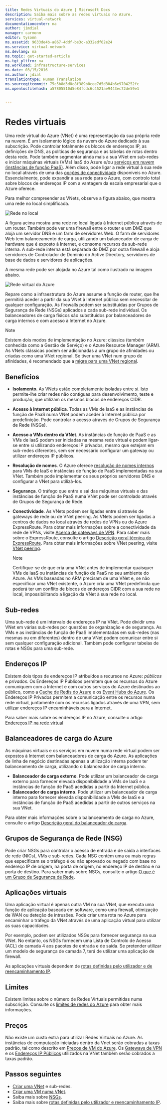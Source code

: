 ```yaml
---
title: Redes Virtuais do Azure | Microsoft Docs
description: Saiba mais sobre as redes virtuais no Azure.
services: virtual-network
documentationcenter: na
author: jimdial
manager: carmonm
editor: tysonn
ms.assetid: 9633de4b-a867-4ddf-be3c-a332edf02e24
ms.service: virtual-network
ms.devlang: na
ms.topic: get-started-article
ms.tgt_pltfrm: na
ms.workload: infrastructure-services
ms.date: 03/15/2016
ms.author: jdial
translationtype: Human Translation
ms.sourcegitcommit: 75c5b8d3d8c8f389b8cee7d5d304b6e9704252fc
ms.openlocfilehash: a57805510d5e84fcdc6c4521ae9443ec72de59e1


---
```

# <a name="virtual-networks"></a>Redes virtuais
Uma rede virtual do Azure (VNet) é uma representação da sua própria rede na nuvem.  É um isolamento lógico da nuvem do Azure dedicado à sua subscrição. Pode controlar totalmente os blocos de endereços IP, as definições de DNS, as políticas de segurança e as tabelas de rotas dentro desta rede. Pode também segmentar ainda mais a sua VNet em sub-redes e iniciar máquinas virtuais (VMs) IaaS do Azure e/ou [serviços em nuvem (instâncias de função PaaS)](../cloud-services/cloud-services-choose-me.md). Além disso, pode ligar a rede virtual à sua rede no local através de uma das [opções de conectividade](../vpn-gateway/vpn-gateway-about-vpngateways.md#site-to-site-and-multi-site-connections) disponíveis no Azure. Essencialmente, pode expandir a sua rede para o Azure, com controlo total sobre blocos de endereços IP com a vantagem da escala empresarial que o Azure oferece.

Para melhor compreender as VNets, observe a figura abaixo, que mostra uma rede no local simplificada.

![Rede no local](./media/virtual-networks-overview/figure01.png)

A figura acima mostra uma rede no local ligada à Internet pública através de um router. Também pode ver uma firewall entre o router e um DMZ que aloja um servidor DNS e um farm de servidores Web. O farm de servidores Web tem balanceamento de carga, utilizando um balanceador de carga de hardware que é exposto à Internet, e consome recursos da sub-rede interna. A sub-rede interna está separada do DMZ por outra firewall e aloja servidores de Controlador de Domínio do Active Directory, servidores de base de dados e servidores de aplicações.

A mesma rede pode ser alojada no Azure tal como ilustrado na imagem abaixo.

![Rede virtual do Azure](./media/virtual-networks-overview/figure02.png)

Repare como a infraestrutura do Azure assume a função de router, que lhe permitirá aceder a partir da sua VNet à Internet pública sem necessitar de qualquer configuração. As firewalls podem ser substituídas por Grupos de Segurança de Rede (NSGs) aplicados a cada sub-rede individual. Os balanceadores de carga físicos são substituídos por balanceadores de carga internos e com acesso à Internet no Azure.

> [!NOTE]
> Existem dois modos de implementação no Azure: clássica (também conhecida como a Gestão de Serviço) e o Azure Resource Manager (ARM). As VNets clássicas podem ser adicionadas a um grupo de afinidades ou criadas como uma VNet regional. Se tiver uma VNet num grupo de afinidades, é recomendado que a [migre para uma VNet regional](virtual-networks-migrate-to-regional-vnet.md).
>

## <a name="benefits"></a>Benefícios
* **Isolamento**. As VNets estão completamente isoladas entre si. Isto permite-lhe criar redes não contíguas para desenvolvimento, teste e produção, que utilizam os mesmos blocos de endereços CIDR.
* **Acesso à Internet pública**. Todas as VMs de IaaS e as instâncias de função de PaaS numa VNet podem aceder à Internet pública por predefinição. Pode controlar o acesso através de Grupos de Segurança de Rede (NSGs).
* **Acesso a VMs dentro da VNet**. As instâncias de função de PaaS e as VMs de IaaS podem ser iniciadas na mesma rede virtual e podem ligar-se entre si utilizando endereços IP privados, mesmo que estejam em sub-redes diferentes, sem ser necessário configurar um gateway ou utilizar endereços IP públicos.
* **Resolução de nomes**. O Azure oferece [resolução de nomes internos](virtual-networks-name-resolution-for-vms-and-role-instances.md) para VMs de IaaS e instâncias de função de PaaS implementadas na sua VNet. Também pode implementar os seus próprios servidores DNS e configurar a VNet para utilizá-los.
* **Segurança**. O tráfego que entra e sai das máquinas virtuais e das instâncias de função de PaaS numa VNet pode ser controlado através de Grupos de Segurança de Rede.
* **Conectividade**. As VNets podem ser ligadas entre si através de gateways de rede ou de VNet peering. As VNets podem ser ligadas a centros de dados no local através de redes de VPNs ou do Azure ExpressRoute. Para obter mais informações sobre a conectividade da rede de VPNs, visite [Acerca de gateways de VPN](../vpn-gateway/vpn-gateway-about-vpngateways.md#site-to-site-and-multi-site-connections). Para saber mais sobre o ExpressRoute, consulte o artigo [Descrição geral técnica do ExpressRoute](../expressroute/expressroute-introduction.md). Para obter mais informações sobre VNet peering, visite [VNet peering](virtual-network-peering-overview.md).

  > [!NOTE]
  > Certifique-se de que cria uma VNet antes de implementar quaisquer VMs de IaaS ou instâncias de função de PaaS no seu ambiente do Azure. As VMs baseadas no ARM precisam de uma VNet e, se não especificar uma VNet existente, o Azure cria uma VNet predefinida que poderá ter um conflito de blocos de endereços CIDR com a sua rede no local, impossibilitando a ligação da VNet à sua rede no local.
  >

## <a name="subnets"></a>Sub-redes
Uma sub-rede é um intervalo de endereços IP na VNet. Pode dividir uma VNet em várias sub-redes por questões de organização e de segurança. As VMs e as instâncias de função de PaaS implementadas em sub-redes (nas mesmas ou em diferentes) dentro de uma VNet podem comunicar entre si sem qualquer configuração adicional. Também pode configurar tabelas de rotas e NSGs para uma sub-rede.

## <a name="ip-addresses"></a>Endereços IP
Existem dois tipos de endereços IP atribuídos a recursos no Azure: *públicos* e *privados*. Os Endereços IP Públicos permitem que os recursos do Azure comuniquem com a Internet e com outros serviços do Azure destinados ao público, como a [Cache de Redis do Azure](https://azure.microsoft.com/services/cache/) e os [Event Hubs do Azure](https://azure.microsoft.com/documentation/services/event-hubs/). Os Endereços IP Privados permitem a comunicação entre os recursos numa rede virtual, juntamente com os recursos ligados através de uma VPN, sem utilizar endereços IP encaminháveis para a Internet.

Para saber mais sobre os endereços IP no Azure, consulte o artigo [Endereços IP na rede virtual](virtual-network-ip-addresses-overview-arm.md)

## <a name="azure-load-balancers"></a>Balanceadores de carga do Azure
As máquinas virtuais e os serviços em nuvem numa rede virtual podem ser expostos à Internet com balanceadores de carga do Azure. As aplicações de linha de negócio destinadas apenas a utilização interna podem ter balanceamento de carga, utilizando o balanceador de carga interno.

* **Balanceador de carga externo**. Pode utilizar um balanceador de carga externo para fornecer elevada disponibilidade a VMs de IaaS e a instâncias de função de PaaS acedidas a partir da Internet pública.
* **Balanceador de carga interno**. Pode utilizar um balanceador de carga interno para fornecer elevada disponibilidade a VMs de IaaS e a instâncias de função de PaaS acedidas a partir de outros serviços na sua VNet.

Para obter mais informações sobre o balanceamento de carga no Azure, consulte o artigo [Descrição geral do balanceador de carga](../load-balancer/load-balancer-overview.md).

## <a name="network-security-groups-nsg"></a>Grupos de Segurança de Rede (NSG)
Pode criar NSGs para controlar o acesso de entrada e de saída a interfaces de rede (NICs), VMs e sub-redes. Cada NSG contém uma ou mais regras que especificam se o tráfego é ou não aprovado ou negado com base no endereço IP de origem, na porta de origem, no endereço IP de destino e na porta de destino. Para saber mais sobre NSGs, consulte o artigo [O que é um Grupo de Segurança de Rede](virtual-networks-nsg.md).

## <a name="virtual-appliances"></a>Aplicações virtuais
Uma aplicação virtual é apenas outra VM na sua VNet, que executa uma função de aplicação baseada em software, como uma firewall, otimização de WAN ou deteção de intrusões. Pode criar uma rota no Azure para encaminhar o tráfego da VNet através de uma aplicação virtual para utilizar as suas capacidades.

Por exemplo, podem ser utilizados NSGs para fornecer segurança na sua VNet. No entanto, os NSGs fornecem uma Lista de Controlo de Acesso (ACL) de camada 4 aos pacotes de entrada e de saída. Se pretender utilizar um modelo de segurança de camada 7, terá de utilizar uma aplicação de firewall.

As aplicações virtuais dependem de [rotas definidas pelo utilizador e de reencaminhamento IP](virtual-networks-udr-overview.md).

## <a name="limits"></a>Limites
Existem limites sobre o número de Redes Virtuais permitidas numa subscrição. Consulte os [limites de redes do Azure](../azure-subscription-service-limits.md#networking-limits) para obter mais informações.

## <a name="pricing"></a>Preços
Não existe um custo extra para utilizar Redes Virtuais no Azure. As instâncias de computação iniciadas dentro da Vnet serão cobradas a taxas padrão, tal como descrito em [Preços de VM do Azure](https://azure.microsoft.com/pricing/details/virtual-machines/). Os [Gateways de VPN](https://azure.microsoft.com/pricing/details/vpn-gateway/) e os [Endereços IP Públicos](https://azure.microsoft.com/pricing/details/ip-addresses/) utilizados na VNet também serão cobrados a taxas padrão.

## <a name="next-steps"></a>Passos seguintes
* [Criar uma VNet](virtual-networks-create-vnet-arm-pportal.md) e sub-redes.
* [Criar uma VM numa VNet](../virtual-machines/virtual-machines-windows-hero-tutorial.md).
* Saiba mais sobre [NSGs](virtual-networks-nsg.md).
* Saiba mais sobre [rotas definidas pelo utilizador e reencaminhamento IP](virtual-networks-udr-overview.md).



<!--HONumber=Feb17_HO4-->


